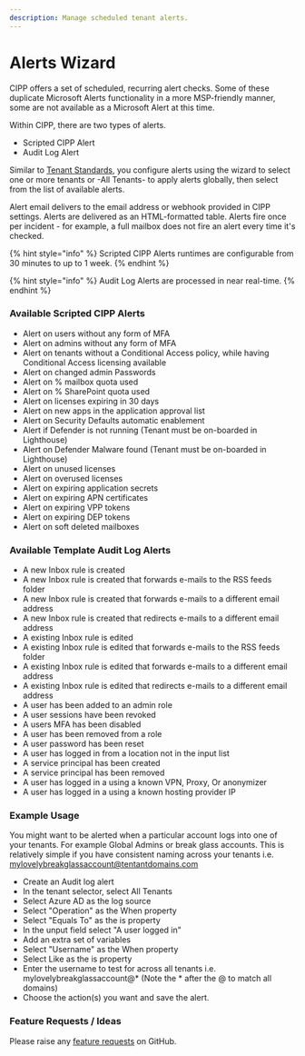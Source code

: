 ```yaml
---
description: Manage scheduled tenant alerts.
---
```


# Alerts Wizard

CIPP offers a set of scheduled, recurring alert checks. Some of these duplicate Microsoft Alerts functionality in a more MSP-friendly manner, some are not available as a Microsoft Alert at this time.

Within CIPP, there are two types of alerts.

* Scripted CIPP Alert
* Audit Log Alert

Similar to [Tenant Standards](../standards/edit-standards.md#meet-the-standards), you configure alerts using the wizard to select one or more tenants or -All Tenants- to apply alerts globally, then select from the list of available alerts.

Alert email delivers to the email address or webhook provided in CIPP settings. Alerts are delivered as an HTML-formatted table. Alerts fire once per incident - for example, a full mailbox does not fire an alert every time it's checked.

{% hint style="info" %}
Scripted CIPP Alerts runtimes are configurable from 30 minutes to up to 1 week.
{% endhint %}

{% hint style="info" %}
Audit Log Alerts are processed in near real-time.
{% endhint %}

### Available Scripted CIPP Alerts

* Alert on users without any form of MFA
* Alert on admins without any form of MFA
* Alert on tenants without a Conditional Access policy, while having Conditional Access licensing available
* Alert on changed admin Passwords
* Alert on % mailbox quota used
* Alert on % SharePoint quota used
* Alert on licenses expiring in 30 days
* Alert on new apps in the application approval list
* Alert on Security Defaults automatic enablement
* Alert if Defender is not running (Tenant must be on-boarded in Lighthouse)
* Alert on Defender Malware found (Tenant must be on-boarded in Lighthouse)
* Alert on unused licenses
* Alert on overused licenses
* Alert on expiring application secrets
* Alert on expiring APN certificates
* Alert on expiring VPP tokens
* Alert on expiring DEP tokens
* Alert on soft deleted mailboxes

### Available Template Audit Log Alerts

* A new Inbox rule is created
* A new Inbox rule is created that forwards e-mails to the RSS feeds folder
* A new Inbox rule is created that forwards e-mails to a different email address
* A new Inbox rule is created that redirects e-mails to a different email address
* A existing Inbox rule is edited
* A existing Inbox rule is edited that forwards e-mails to the RSS feeds folder
* A existing Inbox rule is edited that forwards e-mails to a different email address
* A existing Inbox rule is edited that redirects e-mails to a different email address
* A user has been added to an admin role
* A user sessions have been revoked
* A users MFA has been disabled
* A user has been removed from a role
* A user password has been reset
* A user has logged in from a location not in the input list
* A service principal has been created
* A service principal has been removed
* A user has logged in a using a known VPN, Proxy, Or anonymizer
* A user has logged in a using a known hosting provider IP

### Example Usage
You might want to be alerted when a particular account logs into one of your tenants. For example Global Admins or break glass accounts. This is relatively simple if you have consistent naming across your tenants i.e. mylovelybreakglassaccount@tentantdomains.com

* Create an Audit log alert
* In the tenant selector, select All Tenants
* Select Azure AD as the log source
* Select "Operation" as the When property
* Select "Equals To" as the is property
* In the unput field select "A user logged in"
* Add an extra set of variables
* Select "Username" as the When property
* Select Like as the is property
* Enter the username to test for across all tenants i.e. mylovelybreakglassaccount@* (Note the * after the @ to match all domains)
* Choose the action(s) you want and save the alert.

### Feature Requests / Ideas

Please raise any [feature requests](https://github.com/KelvinTegelaar/CIPP/issues/new?assignees=\&labels=enhancement%2Cno-priority\&projects=\&template=feature.yml\&title=%5BFeature+Request%5D%3A+) on GitHub.
